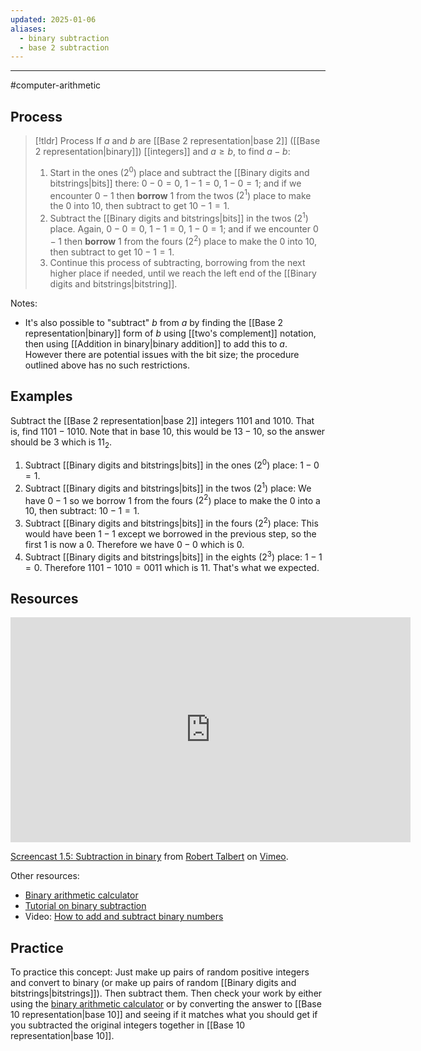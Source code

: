 ```yaml
---
updated: 2025-01-06
aliases:
  - binary subtraction
  - base 2 subtraction
---
```

---

#computer-arithmetic 

## Process 

> [!tldr] Process
> If $a$ and $b$ are [[Base 2 representation|base 2]] ([[Base 2 representation|binary]]) [[integers]] and $a \geq b$, to find $a-b$:
> 1. Start in the ones ($2^0$) place and subtract the [[Binary digits and bitstrings|bits]] there: $0 - 0 = 0$, $1-1 = 0$, $1-0 = 1$; and if we encounter $0-1$ then **borrow** $1$ from the twos ($2^1$) place to make the $0$ into $10$, then subtract to get $10 - 1 = 1$. 
> 2. Subtract the [[Binary digits and bitstrings|bits]] in the twos ($2^1$) place. Again, $0 - 0 = 0$, $1-1 = 0$, $1-0 = 1$; and if we encounter $0-1$ then **borrow** $1$ from the fours ($2^2$) place to make the $0$ into $10$, then subtract to get $10 - 1 = 1$. 
> 3. Continue this process of subtracting, borrowing from the next higher place if needed, until we reach the left end of the [[Binary digits and bitstrings|bitstring]]. 

Notes: 
- It's also possible to "subtract" $b$ from $a$ by finding the [[Base 2 representation|binary]] form of $b$ using [[two's complement]] notation, then using [[Addition in binary|binary addition]] to add this to $a$. However there are potential issues with the bit size; the procedure outlined above has no such restrictions. 

## Examples 

Subtract the [[Base 2 representation|base 2]] integers $1101$ and $1010$. That is, find $1101 - 1010$. Note that in base 10, this would be $13 - 10$, so the answer should be $3$ which is $11_2$. 
1. Subtract [[Binary digits and bitstrings|bits]] in the ones ($2^0$) place: $1-0 = 1$. 
2. Subtract [[Binary digits and bitstrings|bits]] in the twos ($2^1$) place: We have $0-1$ so we borrow $1$ from the fours ($2^2$) place to make the $0$ into a $10$, then subtract: $10 - 1 = 1$. 
3. Subtract [[Binary digits and bitstrings|bits]] in the fours ($2^2$) place: This would have been $1-1$ except we borrowed in the previous step, so the first $1$ is now a $0$. Therefore we have $0-0$ which is $0$. 
4. Subtract [[Binary digits and bitstrings|bits]] in the eights ($2^3$) place: $1-1 = 0$. 
Therefore $1101 - 1010 = 0011$ which is $11$. That's what we expected. 

## Resources 

<iframe src="https://player.vimeo.com/video/579560863?h=6eb2a3d0de" width="640" height="360" frameborder="0" allow="autoplay; fullscreen; picture-in-picture" allowfullscreen></iframe>
<p><a href="https://vimeo.com/579560863">Screencast 1.5: Subtraction in binary</a> from <a href="https://vimeo.com/user132700952">Robert Talbert</a> on <a href="https://vimeo.com">Vimeo</a>.</p>

Other resources: 
- [Binary arithmetic calculator](https://www.calculator.net/binary-calculator.html)
- [Tutorial on binary subtraction](https://byjus.com/maths/binary-subtraction/)
- Video: [How to add and subtract binary numbers](https://www.youtube.com/watch?v=C5EkxfNEMjE)

## Practice 

To practice this concept: Just make up pairs of random positive integers and convert to binary (or make up pairs of random [[Binary digits and bitstrings|bitstrings]]). Then subtract them. Then check your work by either using the [binary arithmetic calculator](https://www.calculator.net/binary-calculator.html) or by converting the answer to [[Base 10 representation|base 10]] and seeing if it matches what you should get if you subtracted the original integers together in [[Base 10 representation|base 10]]. 
